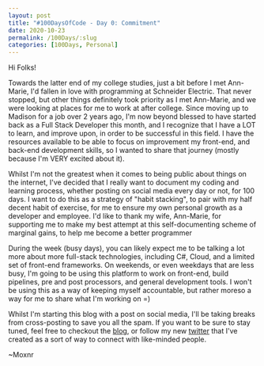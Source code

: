 ```yaml
---
layout: post
title: "#100DaysOfCode - Day 0: Commitment"
date: 2020-10-23
permalink: /100Days/:slug
categories: [100Days, Personal]
---
```

Hi Folks!

Towards the latter end of my college studies, just a bit before I met Ann-Marie, I'd fallen in love with programming at Schneider Electric. That never stopped, but other things definitely took priority as I met Ann-Marie, and we were looking at places for me to work at after college. Since moving up to Madison for a job over 2 years ago, I'm now beyond blessed to have started back as a Full Stack Developer this month, and I recognize that I have a LOT to learn, and improve upon, in order to be successful in this field. I have the resources available to be able to focus on improvement my front-end, and back-end development skills, so I wanted to share that journey (mostly because I'm VERY excited about it).

Whilst I'm not the greatest when it comes to being public about things on the internet, I've decided that I really want to document my coding and learning process, whether posting on social media every day or not, for 100 days. I want to do this as a strategy of "habit stacking", to pair with my half decent habit of exercise, for me to ensure my own personal growth as a developer and employee. I'd like to thank my wife, Ann-Marie, for supporting me to make my best attempt at this self-documenting scheme of marginal gains, to help me become a better programmer

During the week (busy days), you can likely expect me to be talking a lot more about more full-stack technologies, including C#, Cloud, and a limited set of front-end frameworks. On weekends, or even weekdays that are less busy, I'm going to be using this platform to work on front-end, build pipelines, pre and post processors, and general development tools. I won't be using this as a way of keeping myself accountable, but rather moreso a way for me to share what I'm working on =)

Whilst I'm starting this blog with a post on social media, I'll be taking breaks from cross-posting to save you all the spam. If you want to be sure to stay tuned, feel free to checkout the [blog](https://mochsner.github.com), or follow my new [twitter](https://twitter.com/moxnr) that I've created as a sort of way to connect with like-minded people.

~Moxnr
